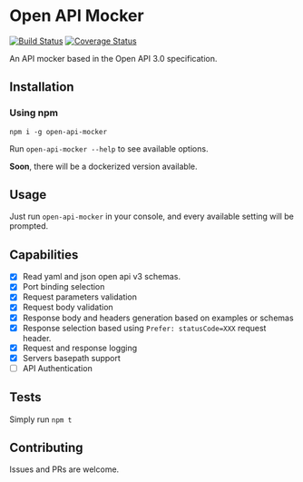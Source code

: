# Open API Mocker

[![Build Status](https://travis-ci.org/jormaechea/open-api-mocker.svg?branch=master)](https://travis-ci.org/jormaechea/open-api-mocker)
[![Coverage Status](https://coveralls.io/repos/github/jormaechea/open-api-mocker/badge.svg?branch=master)](https://coveralls.io/github/jormaechea/open-api-mocker?branch=master)

An API mocker based in the Open API 3.0 specification.

## Installation

### Using npm

```
npm i -g open-api-mocker
```

Run `open-api-mocker --help` to see available options.

**Soon**, there will be a dockerized version available.

## Usage

Just run `open-api-mocker` in your console, and every available setting will be prompted.

## Capabilities

- [x] Read yaml and json open api v3 schemas.
- [x] Port binding selection
- [x] Request parameters validation
- [x] Request body validation
- [x] Response body and headers generation based on examples or schemas
- [x] Response selection based using `Prefer: statusCode=XXX` request header.
- [x] Request and response logging
- [x] Servers basepath support
- [ ] API Authentication

## Tests

Simply run `npm t`

## Contributing

Issues and PRs are welcome.
